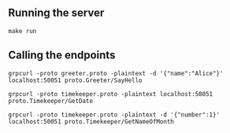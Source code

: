## Running the server

```
make run
```

## Calling the endpoints
```
grpcurl -proto greeter.proto -plaintext -d '{"name":"Alice"}' localhost:50051 proto.Greeter/SayHello

grpcurl -proto timekeeper.proto -plaintext localhost:50051 proto.Timekeeper/GetDate 

grpcurl -proto timekeeper.proto -plaintext -d '{"number":1}' localhost:50051 proto.Timekeeper/GetNameOfMonth
```
